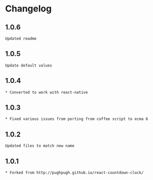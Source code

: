 # Changelog

## 1.0.6
    Updated readme

## 1.0.5
    Update default values
    
## 1.0.4
    * Converted to work with react-native
    
## 1.0.3
    * Fixed various issues from porting from coffee script to ecma 6
    
## 1.0.2
    Updated files to match new name

## 1.0.1
    * Forked from http://pughpugh.github.io/react-countdown-clock/